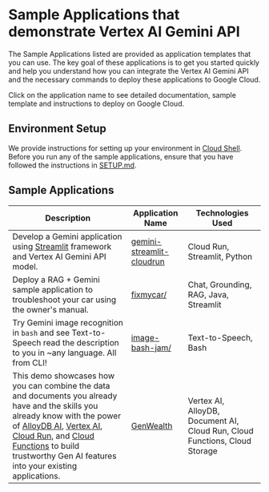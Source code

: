 # Sample Applications that demonstrate Vertex AI Gemini API

The Sample Applications listed are provided as application templates that you can use. The key goal of these applications is to get you started quickly and help you understand how you can integrate the Vertex AI Gemini API and the necessary commands to deploy these applications to Google Cloud.

Click on the application name to see detailed documentation, sample template and instructions to deploy on Google Cloud.

## Environment Setup

We provide instructions for setting up your environment in [Cloud Shell](https://cloud.google.com/shell). Before you run any of the sample applications, ensure that you have followed the instructions in [SETUP.md](SETUP.md).

## Sample Applications

| Description                                                                                                                                                                                                                                                                                                                                                                                                                              | Application Name                                       | Technologies Used                                                          |
| ---------------------------------------------------------------------------------------------------------------------------------------------------------------------------------------------------------------------------------------------------------------------------------------------------------------------------------------------------------------------------------------------------------------------------------------- | ------------------------------------------------------ | -------------------------------------------------------------------------- |
| Develop a Gemini application using [Streamlit](https://streamlit.io/) framework and Vertex AI Gemini API model.                                                                                                                                                                                                                                                                                                                          | [gemini-streamlit-cloudrun](gemini-streamlit-cloudrun) | Cloud Run, Streamlit, Python                                               |
| Deploy a RAG + Gemini sample application to troubleshoot your car using the owner's manual.                                                                                                                                                                                                                                                                                                                                              | [fixmycar/](fixmycar/)                                 | Chat, Grounding, RAG, Java, Streamlit                                      |
| Try Gemini image recognition in `bash` and see Text-to-Speech read the description to you in ~any language. All from CLI!                                                                                                                                                                                                                                                                                                                | [image-bash-jam/](image-bash-jam/)                     | Text-to-Speech, Bash                                                       |
| This demo showcases how you can combine the data and documents you already have and the skills you already know with the power of [AlloyDB AI](https://cloud.google.com/alloydb/ai?hl=en), [Vertex AI](https://cloud.google.com/vertex-ai?hl=en), [Cloud Run](https://cloud.google.com/run?hl=en), and [Cloud Functions](https://cloud.google.com/functions?hl=en) to build trustworthy Gen AI features into your existing applications. | [GenWealth](genwealth/)                                | Vertex AI, AlloyDB, Document AI, Cloud Run, Cloud Functions, Cloud Storage |
